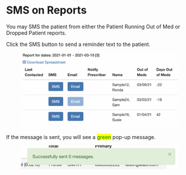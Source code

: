 # SMS on Reports

You may SMS the patient from either the Patient Running Out of Med or Dropped Patient reports.

Click the SMS button to send a reminder text to the patient.

<figure><img src="../../.gitbook/assets/image (88).png" alt=""><figcaption></figcaption></figure>

If the message is sent, you will see a <mark style="color:green;">green</mark> pop-up message.

<figure><img src="../../.gitbook/assets/image (89).png" alt=""><figcaption></figcaption></figure>
